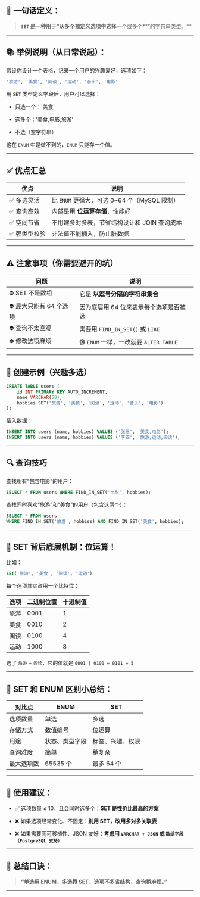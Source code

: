 
## 🎯 一句话定义：

> **`SET` 是一种用于“从多个预定义选项中选择**一个或多个**”的字符串类型。**

---

## 📚 举例说明（从日常说起）：

假设你设计一个表格，记录一个用户的兴趣爱好，选项如下：

```sql
'旅游', '美食', '阅读', '运动', '音乐', '电影'
```

用 `SET` 类型定义字段后，用户可以选择：

- 只选一个：'美食'
    
- 选多个：'美食,电影,旅游'
    
- 不选（空字符串）
    

这在 `ENUM` 中是做不到的，`ENUM` 只能存一个值。

---

## ✅ 优点汇总

|优点|说明|
|---|---|
|✅ 多选灵活|比 `ENUM` 更强大，可选 0~64 个（MySQL 限制）|
|✅ 查询高效|内部是用 **位运算存储**，性能好|
|✅ 空间节省|不用建多对多表，节省结构设计和 JOIN 查询成本|
|✅ 强类型校验|非法值不能插入，防止脏数据|

---

## ⚠️ 注意事项（你需要避开的坑）

|问题|说明|
|---|---|
|⛔ SET 不是数组|它是 **以逗号分隔的字符串集合**|
|⛔ 最大只能有 64 个选项|因为底层用 64 位来表示每个选项是否被选|
|⛔ 查询不太直观|需要用 `FIND_IN_SET()` 或 `LIKE`|
|⛔ 修改选项麻烦|像 `ENUM` 一样，一改就要 `ALTER TABLE`|

---

## 🧪 创建示例（兴趣多选）

```sql
CREATE TABLE users (
    id INT PRIMARY KEY AUTO_INCREMENT,
    name VARCHAR(50),
    hobbies SET('旅游', '美食', '阅读', '运动', '音乐', '电影')
);
```

插入数据：

```sql
INSERT INTO users (name, hobbies) VALUES ('张三', '美食,电影');
INSERT INTO users (name, hobbies) VALUES ('李四', '旅游,运动,阅读');
```

---

## 🔍 查询技巧

查找所有“包含电影”的用户：

```sql
SELECT * FROM users WHERE FIND_IN_SET('电影', hobbies);
```

查找同时喜欢“旅游”和“美食”的用户（包含这两个）：

```sql
SELECT * FROM users 
WHERE FIND_IN_SET('旅游', hobbies) AND FIND_IN_SET('美食', hobbies);
```

---

## 🔑 SET 背后底层机制：位运算！

比如：

```sql
SET('旅游', '美食', '阅读', '运动')
```

每个选项其实占用一个比特位：

|选项|二进制位置|十进制值|
|---|---|---|
|旅游|0001|1|
|美食|0010|2|
|阅读|0100|4|
|运动|1000|8|

选了 `旅游` + `阅读`，它的值就是 `0001 | 0100 = 0101 = 5`

---

## 🧠 SET 和 ENUM 区别小总结：

|对比点|ENUM|SET|
|---|---|---|
|选项数量|单选|多选|
|存储方式|数值编号|位运算|
|用途|状态、类型字段|标签、兴趣、权限|
|查询难度|简单|稍复杂|
|最大选项数|65535 个|最多 64 个|

---

## 🧩 使用建议：

- ✅ 选项数量 ≤ 10，且会同时选多个：**SET 是性价比最高的方案**
    
- ❌ 如果选项经常变化、不固定：**别用 SET，改用多对多关联表**
    
- ❌ 如果需要高可移植性、JSON 友好：**考虑用 `VARCHAR + JSON` 或 `数组字段（PostgreSQL 支持）`**
    

---

## 🧠 总结口诀：

> **“单选用 ENUM，多选靠 SET，选项不多省结构，查询稍麻烦。”**

---

